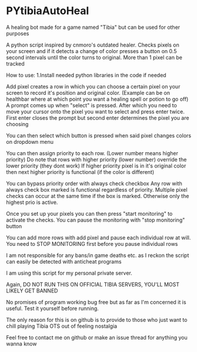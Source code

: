 # PYtibiaAutoHeal
A healing bot made for a game named "Tibia" but can be used for other purposes

A python script inspired by cnmoro's outdated healer. Checks pixels on your screen and if it detects a change of color presses a button on 0.5 second intervals until the color turns to original. More than 1 pixel can be tracked


How to use:
1.Install needed python libraries in the code if needed

Add pixel creates a row in which you can choose a certain pixel on your screen to record it's position and original color. (Example can be on healthbar where at which point you want a healing spell or potion to go off)
  A prompt comes up when "select" is pressed. After which you need to move your cursor onto the pixel you want to select and press enter twice.
  First enter closes the prompt but second enter determines the pixel you are choosing

You can then select which button is pressed when said pixel changes colors on dropdown menu

You can then assign priority to each row. (Lower number means higher priority)
  Do note that rows with higher priority (lower number) override the lower priority (they dont work)
  If higher priority pixel is in it's original color then next higher priority is functional (if the color is different)

You can bypass priority order with always check checkbox
  Any row with always check box marked is functional regardless of priority.
  Multiple pixel checks can occur at the same time if the box is marked. Otherwise only the highest prio is active.

Once you set up your pixels you can then press "start monitoring" to activate the checks.
You can pause the monitoring with "stop monitoring" button

You can add more rows with add pixel and pause each individual row at will.
  You need to STOP MONITORING first before you pause individual rows

I am not responsible for any bans/in game deaths etc. as I reckon the script can easily be detected with anticheat programs 

I am using this script for my personal private server.

Again, DO NOT RUN THIS ON OFFICIAL TIBIA SERVERS, YOU'LL MOST LIKELY GET BANNED

No promises of program working bug free but as far as I'm concerned it is useful. Test it yourself before running.

The only reason for this is on github is to provide to those who just want to chill playing Tibia OTS out of feeling nostalgia

Feel free to contact me on github or make an issue thread for anything you wanna know
